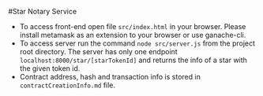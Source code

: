 #Star Notary Service

- To access front-end open file `src/index.html` in your browser. Please install metamask as an extension to your browser or use ganache-cli.
- To access server run the command `node src/server.js` from the project root directory. The server has only one endpoint `localhost:8000/star/[starTokenId]` and returns the info of a star with the given token id.
- Contract address, hash and transaction info is stored in `contractCreationInfo.md` file.